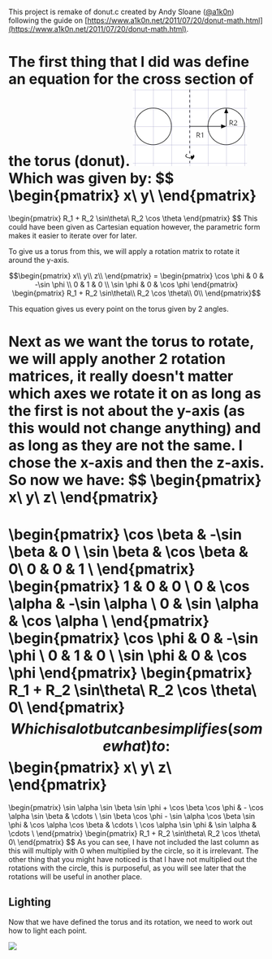 This project is remake of donut.c created by Andy Sloane ([@a1k0n](https://github.com/a1k0n)) following the guide on [https://www.a1k0n.net/2011/07/20/donut-math.html](https://www.a1k0n.net/2011/07/20/donut-math.html). 

The first thing that I did was define an equation for the cross section of the torus (donut).
![](/images/cross_section.png)
Which was given by:
$$
\begin{pmatrix}
x\\
y\\
\end{pmatrix}
=
\begin{pmatrix}
R_1 + R_2 \sin\theta\\
R_2 \cos \theta
\end{pmatrix}
$$
This could have been given as Cartesian equation however, the parametric form makes it easier to iterate over for later.

To give us a torus from this, we will apply a rotation matrix to rotate it around the y-axis.
```math
\begin{pmatrix}
x\\
y\\
z\\
\end{pmatrix}
=
\begin{pmatrix}
\cos \phi & 0 & -\sin \phi \\
0 & 1 & 0 \\
\sin \phi & 0 & \cos \phi
\end{pmatrix}
\begin{pmatrix}
R_1 + R_2 \sin\theta\\
R_2 \cos \theta\\
0\\
\end{pmatrix}
```
This equation gives us every point on the torus given by 2 angles.

Next as we want the torus to rotate, we will apply another 2 rotation matrices, it really doesn't matter which axes we rotate it on as long as the first is not about the y-axis (as this would not change anything) and as long as they are not the same. I chose the x-axis and then the z-axis. So now we have:
$$
\begin{pmatrix}
x\\
y\\
z\\
\end{pmatrix}
=
\begin{pmatrix}
\cos \beta & -\sin \beta & 0 \\
\sin \beta & \cos \beta & 0\\
0 & 0 & 1 \\
\end{pmatrix}
\begin{pmatrix}
1 & 0 & 0 \\
0 & \cos \alpha & -\sin \alpha \\
0 & \sin \alpha & \cos \alpha \\
\end{pmatrix}
\begin{pmatrix}
\cos \phi & 0 & -\sin \phi \\
0 & 1 & 0 \\
\sin \phi & 0 & \cos \phi
\end{pmatrix}
\begin{pmatrix}
R_1 + R_2 \sin\theta\\
R_2 \cos \theta\\
0\\
\end{pmatrix}
$$
Which is a lot but can be simplifies (somewhat) to:
$$
\begin{pmatrix}
x\\
y\\
z\\
\end{pmatrix}
=
\begin{pmatrix}
\sin \alpha \sin \beta \sin \phi + \cos \beta \cos \phi & - \cos \alpha \sin \beta & \cdots \\
\sin \beta \cos \phi - \sin \alpha \cos \beta \sin \phi & \cos \alpha \cos \beta & \cdots \\
\cos \alpha \sin \phi & \sin \alpha & \cdots \\
\end{pmatrix}
\begin{pmatrix}
R_1 + R_2 \sin\theta\\
R_2 \cos \theta\\
0\\
\end{pmatrix}
$$
As you can see, I have not included the last column as this will multiply with 0 when multiplied by the circle, so it is irrelevant. The other thing that you might have noticed is that I have not multiplied out the rotations with the circle, this is purposeful, as you will see later that the rotations will be useful in another place.

## Lighting
Now that we have defined the torus and its rotation, we need to work out how to light each point.





![](https://www.a1k0n.net/img/perspective.png)


